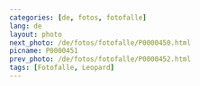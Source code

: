 ```yaml
---
categories: [de, fotos, fotofalle]
lang: de
layout: photo
next_photo: /de/fotos/fotofalle/P0000450.html
picname: P0000451
prev_photo: /de/fotos/fotofalle/P0000452.html
tags: [Fotofalle, Leopard]
---
```

